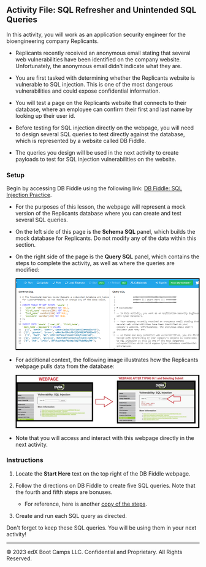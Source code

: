 ## Activity File: SQL Refresher and Unintended SQL Queries
 
In this activity, you will work as an application security engineer for the bioengineering company Replicants.

- Replicants recently received an anonymous email stating that several web vulnerabilities have been identified on the company website. Unfortunately, the anonymous email didn't indicate what they are.

- You are first tasked with determining whether the Replicants website is vulnerable to SQL injection. This is one of the most dangerous vulnerabilities and could expose confidential information. 

- You will test a page on the Replicants website that connects to their database, where an employee can confirm their first and last name by looking up their user id.

- Before testing for SQL injection directly on the webpage, you will need to design several SQL queries to test directly against the database, which is represented by a website called DB Fiddle. 

- The queries you design will be used in the next activity to create payloads to test for SQL injection vulnerabilities on the website.

### Setup

Begin by accessing DB Fiddle using the following link: [DB Fiddle: SQL Injection Practice](https://www.db-fiddle.com/f/htqLpVQnyTKRt7XRf7mHkL/31).

  - For the purposes of this lesson, the webpage will represent a mock version of the Replicants database where you can create and test several SQL queries.

  - On the left side of this page is the **Schema SQL** panel, which builds the mock database for Replicants. Do not modify any of the data within this section.

  - On the right side of the page is the **Query SQL** panel, which contains the steps to complete the activity, as well as where the queries are modified:
  
    ![In DB Fiddle, a Schema SQL panel on the left builds the mock database, while the Query SQL panel on the right provides activity instructions.](dbfiddle2.png)
  
  - For additional context, the following image illustrates how the Replicants webpage pulls data from the database:
   
    ![A diagram shows a user entering 1 in the User ID field, returning data about the first name and surname for that id.](sql_injection_webpage1.png)

  - Note that you will access and interact with this webpage directly in the next activity.

### Instructions 

1. Locate the **Start Here** text on the top right of the DB Fiddle webpage.

2. Follow the directions on DB Fiddle to create five SQL queries. Note that the fourth and fifth steps are bonuses.
   
   - For reference, here is another [copy of the steps](activity_steps.txt).

3. Create and run each SQL query as directed.

Don't forget to keep these SQL queries. You will be using them in your next activity!

---

© 2023 edX Boot Camps LLC. Confidential and Proprietary. All Rights Reserved.
